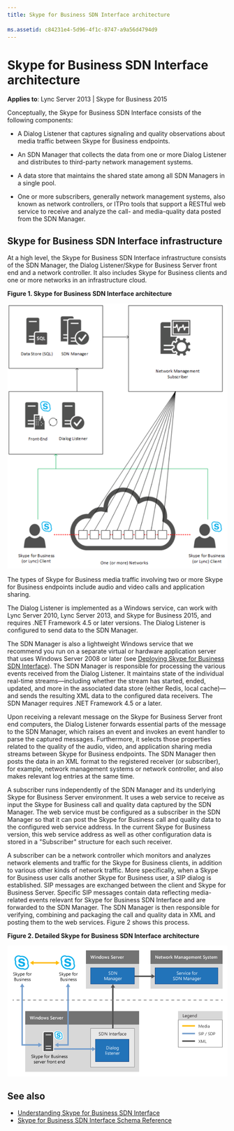 ```yaml
---
title: Skype for Business SDN Interface architecture
 
ms.assetid: c84231e4-5d96-4f1c-8747-a9a56d4794d9
---
```



# Skype for Business SDN Interface architecture


 **Applies to**: Lync Server 2013 | Skype for Business 2015
 
Conceptually, the Skype for Business SDN Interface consists of the following components:
  
    
    


- A Dialog Listener that captures signaling and quality observations about media traffic between Skype for Business endpoints.
    
  
- An SDN Manager that collects the data from one or more Dialog Listener and distributes to third-party network management systems.
    
  
- A data store that maintains the shared state among all SDN Managers in a single pool.
    
  
- One or more subscribers, generally network management systems, also known as network controllers, or ITPro tools that support a RESTful web service to receive and analyze the call- and media-quality data posted from the SDN Manager.
    
  

## Skype for Business SDN Interface infrastructure

At a high level, the Skype for Business SDN Interface infrastructure consists of the SDN Manager, the Dialog Listener/Skype for Business Server front end and a network controller. It also includes Skype for Business clients and one or more networks in an infrastructure cloud.
  
    
    

**Figure 1. Skype for Business SDN Interface architecture**


![Diagram showing Skype for Business SDN interface architecture](../images/388c0128-bfa1-4a38-9a47-5a1797e4528e.PNG)
  
    
    
The types of Skype for Business media traffic involving two or more Skype for Business endpoints include audio and video calls and application sharing.
  
    
    
The Dialog Listener is implemented as a Windows service, can work with Lync Server 2010, Lync Server 2013, and Skype for Business 2015, and requires .NET Framework 4.5 or later versions. The Dialog Listener is configured to send data to the SDN Manager. 
  
    
    
The SDN Manager is also a lightweight Windows service that we recommend you run on a separate virtual or hardware application server that uses Windows Server 2008 or later (see  [Deploying Skype for Business SDN Interface](deploying-the-sdn-interface.md)). The SDN Manager is responsible for processing the various events received from the Dialog Listener. It maintains state of the individual real-time streams—including whether the stream has started, ended, updated, and more in the associated data store (either Redis, local cache)—and sends the resulting XML data to the configured data receivers. The SDN Manager requires .NET Framework 4.5 or a later.
  
    
    
Upon receiving a relevant message on the Skype for Business Server front end computers, the Dialog Listener forwards essential parts of the message to the SDN Manager, which raises an event and invokes an event handler to parse the captured messages. Furthermore, it selects those properties related to the quality of the audio, video, and application sharing media streams between Skype for Business endpoints. The SDN Manager then posts the data in an XML format to the registered receiver (or subscriber), for example, network management systems or network controller, and also makes relevant log entries at the same time.
  
    
    
A subscriber runs independently of the SDN Manager and its underlying Skype for Business Server environment. It uses a web service to receive as input the Skype for Business call and quality data captured by the SDN Manager. The web service must be configured as a subscriber in the SDN Manager so that it can post the Skype for Business call and quality data to the configured web service address. In the current Skype for Business version, this web service address as well as other configuration data is stored in a "Subscriber" structure for each such receiver.
  
    
    
A subscriber can be a network controller which monitors and analyzes network elements and traffic for the Skype for Business clients, in addition to various other kinds of network traffic. More specifically, when a Skype for Business user calls another Skype for Business user, a SIP dialog is established. SIP messages are exchanged between the client and Skype for Business Server. Specific SIP messages contain data reflecting media-related events relevant for Skype for Business SDN Interface and are forwarded to the SDN Manager. The SDN Manager is then responsible for verifying, combining and packaging the call and quality data in XML and posting them to the web services. Figure 2 shows this process.
  
    
    

**Figure 2. Detailed Skype for Business SDN Interface architecture**

  
    
    

  
    
    
![SDN Interface Api Architecture](../images/4b1a7938-ca4d-4f4b-8929-5cd5205ca75e.png)
  
    
    

  
    
    

  
    
    

## See also

-  [Understanding Skype for Business SDN Interface](understanding-sdn-interface.md) 
-  [Skype for Business SDN Interface Schema Reference](skype-for-business-sdn-interface-schema-reference.md)
    
  

